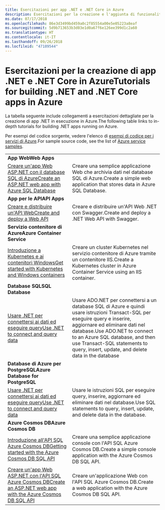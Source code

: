 ```yaml
---
title: Esercitazioni per app .NET e .NET Core in Azure
description: Esercitazioni per la creazione e l'aggiunta di funzionalità alle app Web e per dispositivi mobili usando i servizi di Azure e .NET, .NET Core, ASP.NET e ASP.NET Core.
ms.date: 07/17/2018
ms.openlocfilehash: 86e3d3499bd459a0c2f85554a00e5e05223a8eaf
ms.sourcegitcommit: 5d9b713653b3d03e1d0a67f6e126ee399d1c2a60
ms.translationtype: HT
ms.contentlocale: it-IT
ms.lasthandoff: 09/26/2018
ms.locfileid: "47189544"
---
```

# <a name="tutorials-for-building-net-and-net-core-apps-in-azure"></a><span data-ttu-id="7641b-103">Esercitazioni per la creazione di app .NET e .NET Core in Azure</span><span class="sxs-lookup"><span data-stu-id="7641b-103">Tutorials for building .NET and .NET Core apps in Azure</span></span>

<span data-ttu-id="7641b-104">La tabella seguente include collegamenti a esercitazioni dettagliate per la creazione di app .NET in esecuzione in Azure.</span><span class="sxs-lookup"><span data-stu-id="7641b-104">The following table links to in-depth tutorials for building .NET apps running on Azure.</span></span>

<span data-ttu-id="7641b-105">Per esempi del codice sorgente, vedere l'elenco di [esempi di codice per i servizi di Azure](https://azure.microsoft.com/resources/samples/?platform=dotnet).</span><span class="sxs-lookup"><span data-stu-id="7641b-105">For sample source code, see the list of [Azure service samples](https://azure.microsoft.com/resources/samples/?platform=dotnet).</span></span>

| | |
|---|---|
| <span data-ttu-id="7641b-106">**App Web**</span><span class="sxs-lookup"><span data-stu-id="7641b-106">**Web Apps**</span></span>||
| <span data-ttu-id="7641b-107">[Creare un'app Web ASP.NET con il database SQL di Azure][1]</span><span class="sxs-lookup"><span data-stu-id="7641b-107">[Create an ASP.NET web app with Azure SQL Database][1]</span></span> | <span data-ttu-id="7641b-108">Creare una semplice applicazione Web che archivia dati nel database SQL di Azure.</span><span class="sxs-lookup"><span data-stu-id="7641b-108">Create a simple web application that stores data in Azure SQL Database.</span></span> |
| <span data-ttu-id="7641b-109">**App per le API**</span><span class="sxs-lookup"><span data-stu-id="7641b-109">**API Apps**</span></span>||
| <span data-ttu-id="7641b-110">[Creare e distribuire un'API Web][3]</span><span class="sxs-lookup"><span data-stu-id="7641b-110">[Create and deploy a Web API][3]</span></span> | <span data-ttu-id="7641b-111">Creare e distribuire un'API Web .NET con Swagger.</span><span class="sxs-lookup"><span data-stu-id="7641b-111">Create and deploy a .NET Web API with Swagger.</span></span> | 
| <span data-ttu-id="7641b-112">**Servizio contenitore di Azure**</span><span class="sxs-lookup"><span data-stu-id="7641b-112">**Azure Container Service**</span></span> ||
| <span data-ttu-id="7641b-113">[Introduzione a Kubernetes e ai contenitori Windows][4]</span><span class="sxs-lookup"><span data-stu-id="7641b-113">[Get started with Kubernetes and Windows containers][4]</span></span> | <span data-ttu-id="7641b-114">Creare un cluster Kubernetes nel servizio contenitore di Azure tramite un contenitore IIS.</span><span class="sxs-lookup"><span data-stu-id="7641b-114">Create a Kubernetes cluster in Azure Container Service using an IIS container.</span></span>
| <span data-ttu-id="7641b-115">**Database SQL**</span><span class="sxs-lookup"><span data-stu-id="7641b-115">**SQL Database**</span></span> ||
| <span data-ttu-id="7641b-116">[Usare .NET per connettersi ai dati ed eseguire query][5]</span><span class="sxs-lookup"><span data-stu-id="7641b-116">[Use .NET to connect and query data][5]</span></span> | <span data-ttu-id="7641b-117">Usare ADO.NET per connettersi a un database SQL di Azure e quindi usare istruzioni Transact-SQL per eseguire query e inserire, aggiornare ed eliminare dati nel database.</span><span class="sxs-lookup"><span data-stu-id="7641b-117">Use ADO.NET to connect to an Azure SQL database, and then use Transact-SQL statements to query, insert, update, and delete data in the database</span></span> | 
| <span data-ttu-id="7641b-118">**Database di Azure per PostgreSQL**</span><span class="sxs-lookup"><span data-stu-id="7641b-118">**Azure Database for PostgreSQL**</span></span> ||
| <span data-ttu-id="7641b-119">[Usare .NET per connettersi ai dati ed eseguire query][6]</span><span class="sxs-lookup"><span data-stu-id="7641b-119">[Use .NET to connect and query data][6]</span></span> | <span data-ttu-id="7641b-120">Usare le istruzioni SQL per eseguire query, inserire, aggiornare ed eliminare dati nel database.</span><span class="sxs-lookup"><span data-stu-id="7641b-120">Use SQL statements to query, insert, update, and delete data in the database.</span></span> |
| <span data-ttu-id="7641b-121">**Azure Cosmos DB**</span><span class="sxs-lookup"><span data-stu-id="7641b-121">**Azure Cosmos DB**</span></span> ||
| <span data-ttu-id="7641b-122">[Introduzione all'API SQL Azure Cosmos DB][7]</span><span class="sxs-lookup"><span data-stu-id="7641b-122">[Getting started with the Azure Cosmos DB SQL API][7]</span></span> | <span data-ttu-id="7641b-123">Creare una semplice applicazione console con l'API SQL Azure Cosmos DB.</span><span class="sxs-lookup"><span data-stu-id="7641b-123">Create a simple console application with the Azure Cosmos DB SQL API.</span></span> |
| <span data-ttu-id="7641b-124">[Creare un'app Web ASP.NET con l'API SQL Azure Cosmos DB][8]</span><span class="sxs-lookup"><span data-stu-id="7641b-124">[Create an ASP.NET web app with the Azure Cosmos DB SQL API][8]</span></span> | <span data-ttu-id="7641b-125">Creare un'applicazione Web con l'API SQL Azure Cosmos DB.</span><span class="sxs-lookup"><span data-stu-id="7641b-125">Create a web application with the Azure Cosmos DB SQL API.</span></span> |

[1]: /azure/app-service-web/app-service-web-tutorial-dotnet-sqldatabase
[2]: /azure/cosmos-db/sql-api-dotnet-application
[3]: /azure/app-service-api/app-service-api-dotnet-get-started
[4]: /azure/container-service/container-service-kubernetes-windows-walkthrough
[5]: /azure/sql-database/sql-database-connect-query-dotnet
[6]: /azure/postgresql/connect-csharp
[7]: /azure/cosmos-db/sql-api-get-started
[8]: /azure/cosmos-db/sql-api-dotnet-application
